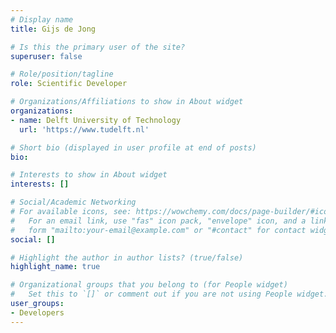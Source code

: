 ```yaml
---
# Display name
title: Gijs de Jong

# Is this the primary user of the site?
superuser: false

# Role/position/tagline
role: Scientific Developer

# Organizations/Affiliations to show in About widget
organizations:
- name: Delft University of Technology
  url: 'https://www.tudelft.nl'

# Short bio (displayed in user profile at end of posts)
bio:

# Interests to show in About widget
interests: []

# Social/Academic Networking
# For available icons, see: https://wowchemy.com/docs/page-builder/#icons
#   For an email link, use "fas" icon pack, "envelope" icon, and a link in the
#   form "mailto:your-email@example.com" or "#contact" for contact widget.
social: []

# Highlight the author in author lists? (true/false)
highlight_name: true

# Organizational groups that you belong to (for People widget)
#   Set this to `[]` or comment out if you are not using People widget.
user_groups:
- Developers
---
```

